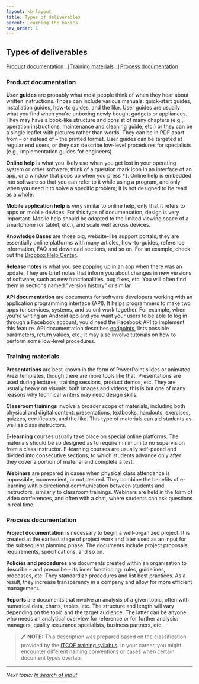 ```yaml
---
layout: kb-layout
title: Types of deliverables
parent: Learning the basics
nav_order: 1
---
```


## Types of deliverables

[Product documentation⎹](#product-documentation) [Training materials⎹](#training-materials) [Process documentation](#process-documentation) 

### Product documentation

**User guides** are probably what most people think of when they hear about written instructions. Those can include various manuals: quick-start guides, installation guides, how-to guides, and the like. User guides are usually what you find when you're unboxing newly bought gadgets or appliances. They may have a book-like structure and consist of many chapters (e.g., operation instructions, maintenance and cleaning guide, etc.) or they can be a single leaflet with pictures rather than words. They can be in PDF apart from – or instead of – the printed format. User guides can be targeted at regular end users, or they can describe low-level procedures for specialists (e.g., implementation guides for engineers).

**Online help** is what you likely use when you get lost in your operating system or other software; think of a question mark icon in an interface of an app, or a window that pops up when you press `F1`. Online help is embedded into software so that you can refer to it while using a program, and only when you need it to solve a specific problem; it is not designed to be read as a whole.  

**Mobile application help** is very similar to online help, only that it refers to apps on mobile devices. For this type of documentation, design is very important. Mobile help should be adapted to the limited viewing space of a smartphone (or tablet, etc.), and scale well across devices.  

**Knowledge Bases** are those big, website-like support portals; they are essentially online platforms with many articles, how-to-guides, reference information, FAQ and download sections, and so on. For an example, check out the [Dropbox Help Center](https://help.dropbox.com/).  

**Release notes** is what you see popping up in an app when there was an update. They are brief notes that inform you about changes in new versions of software, such as new functionalities, bug fixes, etc. You will often find them in sections named "version history" or similar.  

**API documentation** are documents for software developers working with an application programming interface (API). It helps programmers to make two apps (or services, systems, and so on) work together. For example, when you're writing an Android app and you want your users to be able to log in through a Facebook account, you'd need the Facebook API to implement this feature. API documentation describes [endpoints](../../09-glossary/index.md/#e), lists possible parameters, return values, etc.; it may also involve tutorials on how to perform some low-level procedures.  

### Training materials

**Presentations** are best known in the form of PowerPoint slides or animated Prezi templates, though there are more tools like that. Presentations are used during lectures, training sessions, product demos, etc. They are usually heavy on visuals: both images and videos; this is but one of many reasons why technical writers may need design skills.  

**Classroom trainings** involve a broader scope of materials, including both physical and digital content: presentations, textbooks, handouts, exercises, quizzes, certificates, and the like. This type of materials can aid students as well as class instructors.  

**E-learning** courses usually take place on special online platforms. The materials should be so designed as to require minimum to no supervision from a class instructor. E-learning courses are usually self-paced and divided into consecutive sections, to which students advance only after they cover a portion of material and complete a test.  

**Webinars** are prepared in cases when physical class attendance is impossible, inconvenient, or not desired. They combine the benefits of e-learning with bidirectional communication between students and instructors, similarly to classroom trainings. Webinars are held in the form of video conferences, and often with a chat, where students can ask questions in real time.  

### Process documentation

**Project documentation** is necessary to begin a well-organized project. It is created at the earliest stage of project work and later used as an input for the subsequent planning phase. The documents include project proposals, requirements, specifications, and so on.  

**Policies and procedures** are documents created within an organization to describe – and prescribe – its inner functioning: rules, guidelines, processes, etc. They standardize procedures and list best practices. As a result, they increase transparency in a company and allow for more efficient management.  

**Reports** are documents that involve an analysis of a given topic, often with numerical data, charts, tables, etc. The structure and length will vary depending on the topic and the target audience. The latter can be anyone who needs an analytical overview for reference or for further analysis: managers, quality assurance specialists, business partners, etc.  

> 🖊️ **NOTE:** This description was prepared based on the classification provided by the [ITCQF training syllabus](https://itcqf.org/wp-content/uploads/2020/06/ITCQF_Syllabus_v2_0Jun2020.pdf). In your career, you might encounter different naming conventions or cases when certain document types overlap.  

---

*Next topic: [In search of input](../2-in-search-of-input/)*